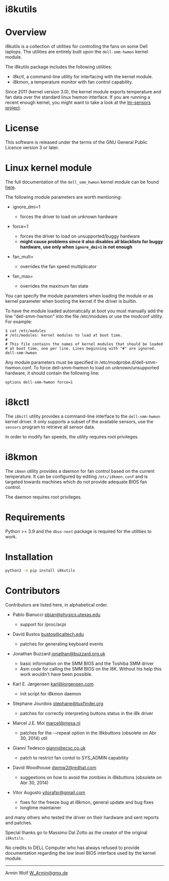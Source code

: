 i8kutils
========

Overview
========

i8kutils is a collection of utilities for controlling the fans on some Dell
laptops. The utilities are entirely built upon the `dell-smm-hwmon` kernel
module.

The i8kutils package includes the following utilities:

* i8kctl, a command-line utility for interfacing with the kernel module.
* i8kmon, a temperature monitor with fan control capability.

Since 2011 (kernel version 3.0), the kernel module exports temperature and
fan data over the standard linux hwmon interface. If you are running a recent
enough kernel, you might want to take a look at the [lm-sensors project](https://github.com/lm-sensors/lm-sensors).

License
=======

This software is released under the terms of the GNU General Public
Licence version 3 or later.

Linux kernel module
===================

The full documentation of the `dell_smm_hwmon` kernel module can be found
[here](https://docs.kernel.org/hwmon/dell-smm-hwmon.html).

The following module parameters are worth mentioning:

* ignore_dmi=1
    * forces the driver to load on unknown hardware

* force=1
    * forces the driver to load on unsupported/buggy hardware
    * **might cause problems since it also disables all blacklists
      for buggy hardware, use only when `ignore_dmi=1` is not enough**

* fan_mult=<int>
    * overrides the fan speed multiplicator

* fan_max=<int>
    * overrides the maximum fan state

You can specify the module parameters when loading the module or as kernel
parameter when booting the kernel if the driver is builtin.

To have the module loaded automatically at boot you must manually add the
line "dell-smm-hwmon" into the file /etc/modules or use the modconf utility.
For example:

    $ cat /etc/modules
    # /etc/modules: kernel modules to load at boot time.
    #
    # This file contains the names of kernel modules that should be loaded
    # at boot time, one per line. Lines beginning with "#" are ignored.
    dell-smm-hwmon

Any module parameters must be specified in /etc/modprobe.d/dell-smm-hwmon.conf.
To force dell-smm-hwmon to load on unknown/unsupported hardware, it should contain
the following line:

    options dell-smm-hwmon force=1

i8kctl
======

The `i8kctl` utility provides a command-line interface to the `dell-smm-hwmon` kernel driver.
It only supports a subset of the available sensors, use the `sensors` program to retrieve
all sensor data.

In order to modify fan speeds, the utility requires root privileges.

i8kmon
======

The `i8mon` utility provides a daemon for fan control based on the current temperature.
It can be configured by editing `/etc/i8kmon.conf` and is targeted towards machines
which do not provide adequate BIOS fan control.

The daemon requires root privileges.

Requirements
============

Python >= 3.9 and the `dbus-next` package is required for the utilities to work.

Installation
============

```sh
python3 -m pip install i8kutils
```

Contributors
============

Contributors are listed here, in alphabetical order.

* Pablo Bianucci <pbian@physics.utexas.edu>
    * support for /proc/acpi

* David Bustos <bustos@caltech.edu>
    * patches for generating keyboard events

* Jonathan Buzzard <jonathan@buzzard.org.uk>
    * basic information on the SMM BIOS and the Toshiba SMM driver
    * Asm code for calling the SMM BIOS on the I8K. Without his help
      this work wouldn't have been possible.

* Karl E. Jørgensen <karl@jorgensen.com>
    * init script for i8kmon daemon

* Stephane Jourdois <stephane@tuxfinder.org>
    * patches for correctly interpreting buttons status in the i8k driver

* Marcel J.E. Mol <marcel@mesa.nl>
    * patches for the --repeat option in the i8kbuttons (obsolete on Abr 30, 2014) util

* Gianni Tedesco <gianni@ecsc.co.uk>
    * patch to restrict fan contol to SYS_ADMIN capability

* David Woodhouse <dwmw2@redhat.com>
    * suggestions on how to avoid the zombies in i8kbuttons (obsolete on Abr 30, 2014)

* Vitor Augusto <vitorafsr@gmail.com>
    * fixes for the freeze bug at i8kmon, general update and bug fixes
    * longtime maintainer

and many others who tested the driver on their hardware and sent reports
and patches.

Special thanks go to Massimo Dal Zotto as the creator of the original `i8kutils`.

No credits to DELL Computer who has always refused to provide documentation regarding
the low level BIOS interface used by the kernel module.

---
Armin Wolf <W_Armin@gmx.de>
